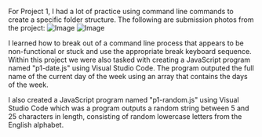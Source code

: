 For Project 1, I had a lot of practice using command line commands to create a specific folder structure. The following are submission photos from the project:
<img src="p1folders.png" alt="Image"> 
<img src="p1-tree.png" alt="Image">

I learned how to break out of a command line process that appears to be non-functional or stuck and use the appropriate break keyboard sequence. 
Within this project we were also tasked with creating a JavaScript program named "p1-date.js" using Visual Studio Code. 
The program outputed the full name of the current day of the week using an array that contains the days of the week. 

I also created a JavaScript program named "p1-random.js" using Visual Studio Code which was a program outputs
a random string between 5 and 25 characters in length, consisting of random lowercase letters from the English alphabet. 
